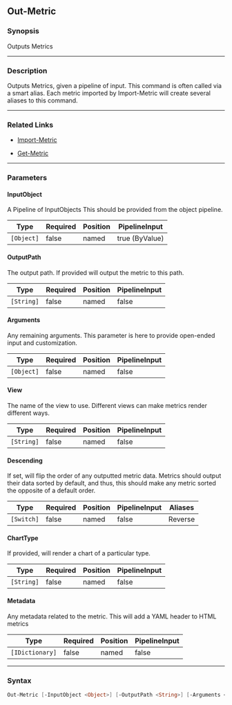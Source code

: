 Out-Metric
----------




### Synopsis
Outputs Metrics



---


### Description

Outputs Metrics, given a pipeline of input.
This command is often called via a smart alias.
Each metric imported by Import-Metric will create several aliases to this command.



---


### Related Links
* [Import-Metric](Import-Metric.md)



* [Get-Metric](Get-Metric.md)





---


### Parameters
#### **InputObject**

A Pipeline of InputObjects
This should be provided from the object pipeline.






|Type      |Required|Position|PipelineInput |
|----------|--------|--------|--------------|
|`[Object]`|false   |named   |true (ByValue)|



#### **OutputPath**

The output path.  If provided will output the metric to this path.






|Type      |Required|Position|PipelineInput|
|----------|--------|--------|-------------|
|`[String]`|false   |named   |false        |



#### **Arguments**

Any remaining arguments.  This parameter is here to provide open-ended input and customization.






|Type      |Required|Position|PipelineInput|
|----------|--------|--------|-------------|
|`[Object]`|false   |named   |false        |



#### **View**

The name of the view to use.
Different views can make metrics render different ways.






|Type      |Required|Position|PipelineInput|
|----------|--------|--------|-------------|
|`[String]`|false   |named   |false        |



#### **Descending**

If set, will flip the order of any outputted metric data.
Metrics should output their data sorted by default, and thus, this should make any metric sorted the opposite of a default order.






|Type      |Required|Position|PipelineInput|Aliases|
|----------|--------|--------|-------------|-------|
|`[Switch]`|false   |named   |false        |Reverse|



#### **ChartType**

If provided, will render a chart of a particular type.






|Type      |Required|Position|PipelineInput|
|----------|--------|--------|-------------|
|`[String]`|false   |named   |false        |



#### **Metadata**

Any metadata related to the metric.
This will add a YAML header to HTML metrics






|Type           |Required|Position|PipelineInput|
|---------------|--------|--------|-------------|
|`[IDictionary]`|false   |named   |false        |





---


### Syntax
```PowerShell
Out-Metric [-InputObject <Object>] [-OutputPath <String>] [-Arguments <Object>] [-View <String>] [-Descending] [-ChartType <String>] [-Metadata <IDictionary>] [<CommonParameters>]
```
